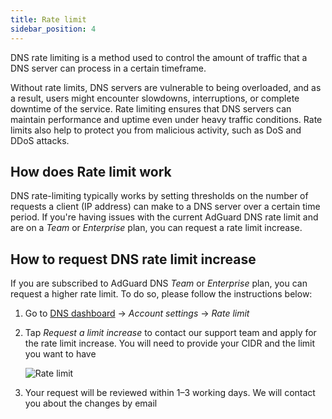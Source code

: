 ```yaml
---
title: Rate limit
sidebar_position: 4
---
```


DNS rate limiting is a method used to control the amount of traffic that a DNS server can process in a certain timeframe.

Without rate limits, DNS servers are vulnerable to being overloaded, and as a result, users might encounter slowdowns, interruptions, or complete downtime of the service. Rate limiting ensures that DNS servers can maintain performance and uptime even under heavy traffic conditions. Rate limits also help to protect you from malicious activity, such as DoS and DDoS attacks.

## How does Rate limit work

DNS rate-limiting typically works by setting thresholds on the number of requests a client (IP address) can make to a DNS server over a certain time period. If you're having issues with the current AdGuard DNS rate limit and are on a *Team* or *Enterprise* plan, you can request a rate limit increase.

## How to request DNS rate limit increase

If you are subscribed to AdGuard DNS *Team* or *Enterprise* plan, you can request a higher rate limit. To do so, please follow the instructions below:

 1. Go to [DNS dashboard](https://adguard-dns.io/dashboard/) → *Account settings* → *Rate limit*
 1. Tap *Request a limit increase* to contact our support team and apply for the rate limit increase. You will need to provide your CIDR and the limit you want to have

     ![Rate limit](https://cdn.adtidy.org/content/kb/dns/private/rate_limit.png)

 1. Your request will be reviewed within 1–3 working days. We will contact you about the changes by email
